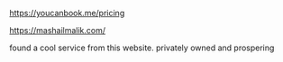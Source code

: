 https://youcanbook.me/pricing

https://mashailmalik.com/

found a cool service from this website. privately owned and prospering
